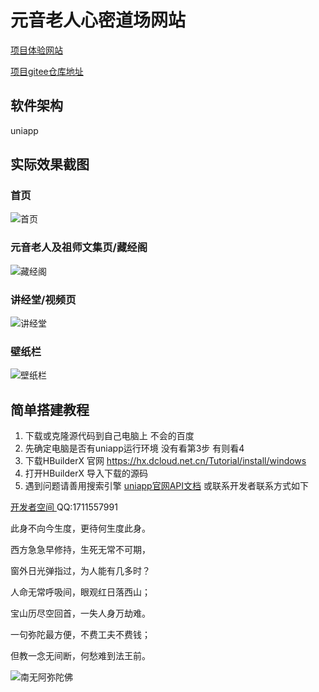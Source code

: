 # 元音老人心密道场网站

[项目体验网站](https://static-mp-ca9b6ada-ed21-4191-b5f5-3ff3dcf7f969.next.bspapp.com/yylr/index.html#/)

[项目gitee仓库地址](https://gitee.com/ljl666888/yylr)
## 软件架构

uniapp

## 实际效果截图

### 首页

![首页](https://gitee.com/ljl666888/yylr/raw/master/%E7%81%AB%E8%8E%B2/static/imgs/091.png)

### 元音老人及祖师文集页/藏经阁

![藏经阁](https://gitee.com/ljl666888/yylr/raw/master/%E7%81%AB%E8%8E%B2/static/imgs/92.png)

### 讲经堂/视频页

![讲经堂](https://gitee.com/ljl666888/yylr/raw/master/%E7%81%AB%E8%8E%B2/static/imgs/93.png)

### 壁纸栏

![壁纸栏](https://gitee.com/ljl666888/yylr/raw/master/%E7%81%AB%E8%8E%B2/static/imgs/94.png)


## 简单搭建教程

1.  下载或克隆源代码到自己电脑上 不会的百度
2.  先确定电脑是否有uniapp运行环境 没有看第3步 有则看4
3.  下载HBuilderX 官网 https://hx.dcloud.net.cn/Tutorial/install/windows
4.  打开HBuilderX 导入下载的源码
5.  遇到问题请善用搜索引擎 [uniapp官网API文档](  https://uniapp.dcloud.net.cn/api/ ) 或联系开发者联系方式如下

[开发者空间 ]( https://www.bilibili.com/video/BV1PDwJetE1D ) QQ:1711557991

此身不向今生度，更待何生度此身。 

西方急急早修持，生死无常不可期，

 窗外日光弹指过，为人能有几多时？

 人命无常呼吸间，眼观红日落西山；

 宝山历尽空回首，一失人身万劫难。 

一句弥陀最方便，不费工夫不费钱；

 但教一念无间断，何愁难到法王前。

![南无阿弥陀佛](https://gitee.com/ljl666888/yylr/raw/master/%E7%81%AB%E8%8E%B2/static/wallpaper/%E5%8D%97%E6%97%A0%E9%98%BF%E5%BC%A5%E9%99%80%E4%BD%9B%20(%E9%87%91%E8%BA%AB)%E3%80%90%E5%A4%A7%E5%9B%BE%E7%BC%96%E5%8F%B7-A992%E3%80%9184.7%E9%95%BFcm_30.9%E5%AE%BDcm_2200x5969_meet.fo.jpg)
